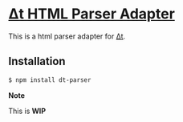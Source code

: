 # [Δt HTML Parser Adapter](https://github.com/dodo/node-dt-parser/)

This is a html parser adapter for [Δt](http://dodo.github.com/node-dynamictemplate/).


## Installation

```bash
$ npm install dt-parser
```


__Note__

This is **WIP**